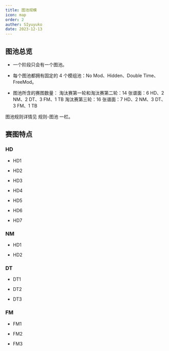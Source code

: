 ```yaml
---
title: 图池规模
icon: map
order: 2
auther: SIyuyuko
date: 2023-12-13
---
```

## 图池总览

- 一个阶段只会有一个图池。

- 每个图池都拥有固定的 4 个模组池：No Mod、Hidden、Double Time、FreeMod。

- 图池所含的赛图数量：
淘汰赛第一轮和淘汰赛第二轮：14 张谱面：6 HD、2 NM、2 DT、3 FM、1 TB
淘汰赛第三轮：16 张谱面：7 HD、2 NM、3 DT、3 FM、1 TB

图池规则详情见 规则-图池 一栏。

<!-- Hidden 和 Double Time 模组池将强制所有选手开启对应的模组。

在 Double Time 模组池内，选手可以同时开启 Hidden。

强制在所有对局中使用 No Fail 模组。

FreeMod 模组池将允许按照规则，“自由”选择并使用模组。
可供选择的模组搭配有：Hidden、Hard Rock、Hidden + Hard Rock。

当选择 FreeMod 模组池时，必须有 1 名玩家仅使用 Hidden 模组，至少 3 名玩家使用以上的模组搭配。剩下的那名玩家则可自由选择是否开启模组。

决胜图 (TB) 将按照 FreeMod 规则进行，但没有以上那些模组池内的强制要求。 -->

## 赛图特点

### HD

- HD1

<VidStack src="D:/yhc/yhc-web/src/docs/video/HD1.mp4" />

- HD2

<VidStack src="https://www.bilibili.com/video/BV1Wj411L7qA" />

- HD3

- HD4

- HD5

- HD6

- HD7

### NM

- HD1

- HD2

### DT

- DT1

- DT2

- DT3

### FM

- FM1

- FM2

- FM3

